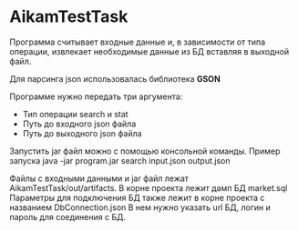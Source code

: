 # AikamTestTask

Программа считывает входные данные и, в зависимости от типа операции, извлекает необходимые данные из БД вставляя в выходной файл.

Для парсинга json использовалась библиотека **GSON**

Программе нужно передать три аргумента:
- Тип операции search  и stat
- Путь до входного json файла
- Путь до выходного json файла

Запустить jar файл можно с помощью консольной команды.
Пример запуска  java -jar program.jar search input.json output.json 

Файлы с входными данными и jar файл лежат AikamTestTask/out/artifacts.
В корне проекта лежит дамп БД market.sql
Параметры для подключения БД также лежит в корне проекта с названием DbConnection.json
В нем нужно указать url БД, логин и пароль для соединения с БД.
